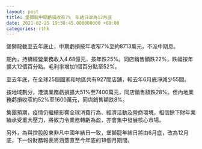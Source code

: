 ```yaml
---
layout: post
title: 堡獅龍中期虧損收窄7%　年結日改為12月底
date: 2021-02-25 19:38:45.000000000 +08:00
categories: rthk
---
```


堡獅龍截至去年底止，中期虧損按年收窄7%至約8713萬元，不派中期息。

期內，持續經營業務收入4.68億元，按年跌25%。同店銷售額跌22%，跌幅按年擴大12個百分點。毛利率增加1個百分點至52%。

至去年底，在全球25個國家和地區共有927間店舖，較去年6月底淨減少55間。

按地域劃分，港澳業務虧損擴大51%至7400萬元，同店銷售額跌28%。但內地業務虧損收窄約52%至1600萬元，同店銷售額跌8%。

集團預期，疫情仍繼續影響全球消費行為、經濟活動及營商環境，相信餘下財年業績承受重大壓力，將致力令業務轉虧為盈，亦會集中發展核心市場。

另外，為與控股股東非凡中國年結日一致，堡獅龍年結日將由6月底，改為12月底，下一份財務報表將涵蓋直至今年底的18個月期間。
